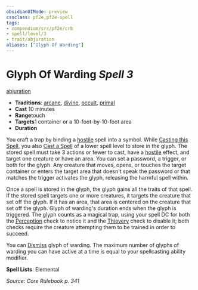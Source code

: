 ```yaml
---
obsidianUIMode: preview
cssclass: pf2e,pf2e-spell
tags:
- compendium/src/pf2e/crb
- spell/level/3
- trait/abjuration
aliases: ["Glyph Of Warding"]
---
```

# Glyph Of Warding *Spell 3*   
[abjuration](../../Rules/traits/abjuration.md)  

- **Traditions**: [arcane](../../Rules/traits/arcane.md), [divine](../../Rules/traits/divine.md), [occult](../../Rules/traits/occult.md), [primal](../../Rules/traits/primal.md)
- **Cast** 10 minutes 
- **Range**touch
- **Targets**1 container or a 10-foot-by-10-foot area
- **Duration**

You craft a trap by binding a [hostile](../../Rules/conditions.md#Hostile) spell into a symbol. While [Casting this Spell](../../Rules/actions/cast-a-spell.md), you also [Cast a Spell](../../Rules/actions/cast-a-spell.md) of a lower spell level to store in the glyph. The stored spell must take 3 actions or fewer to cast, have a [hostile](../../Rules/conditions.md#Hostile) effect, and target one creature or have an area. You can set a password, a trigger, or both for the glyph. Any creature that moves, opens, or touches the target container or enters the target area that doesn't speak the password or that matches the trigger activates the glyph, releasing the harmful spell within.

Once a spell is stored in the glyph, the glyph gains all the traits of that spell. If the stored spell targets one or more creatures, it targets the creature that set off the glyph. If it has an area, that area is centered on the creature that set off the glyph. Glyph of warding's duration ends when the glyph is triggered. The glyph counts as a magical trap, using your spell DC for both the [Perception](../skills.md#Perception) check to notice it and the [Thievery](../skills.md#Thievery) check to disable it; both checks require the creature attempting them to be trained in order to succeed.

You can [Dismiss](../../Rules/actions/dismiss.md) glyph of warding. The maximum number of glyphs of warding you can have active at a time is equal to your spellcasting ability modifier.

**Spell Lists**: Elemental

*Source: Core Rulebook p. 341*